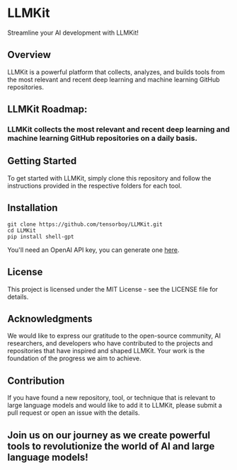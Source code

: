 # LLMKit
Streamline your AI development with LLMKit!

## Overview
LLMKit is a powerful platform that collects, analyzes, and builds tools from the most relevant and recent deep learning and machine learning GitHub repositories.


## LLMKit Roadmap:

### LLMKit collects the most relevant and recent deep learning and machine learning GitHub repositories on a daily basis.

## Getting Started
To get started with LLMKit, simply clone this repository and follow the instructions provided in the respective folders for each tool.

## Installation
```shell
git clone https://github.com/tensorboy/LLMKit.git
cd LLMKit
pip install shell-gpt
```
You'll need an OpenAI API key, you can generate one [here](https://beta.openai.com/account/api-keys).

## License
This project is licensed under the MIT License - see the LICENSE file for details.

## Acknowledgments
We would like to express our gratitude to the open-source community, AI researchers, and developers who have contributed to the projects and repositories that have inspired and shaped LLMKit. Your work is the foundation of the progress we aim to achieve.

## Contribution
If you have found a new repository, tool, or technique that is relevant to large language models and would like to add it to LLMKit, please submit a pull request or open an issue with the details.

## Join us on our journey as we create powerful tools to revolutionize the world of AI and large language models!
